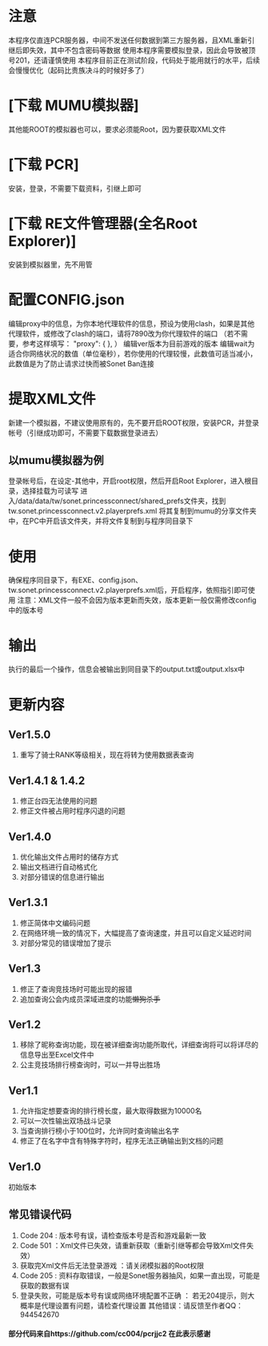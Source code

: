 # 注意
本程序仅直连PCR服务器，中间不发送任何数据到第三方服务器，且XML重新引继后即失效，其中不包含密码等数据
使用本程序需要模拟登录，因此会导致被顶号201，还请谨慎使用
本程序目前正在测试阶段，代码处于能用就行的水平，后续会慢慢优化（起码比贵族决斗的时候好多了）
# [下载 MUMU模拟器]
其他能ROOT的模拟器也可以，要求必须能Root，因为要获取XML文件

# [下载 PCR]
安装，登录，不需要下载资料，引继上即可

# [下载 RE文件管理器(全名Root Explorer)]
安装到模拟器里，先不用管

# 配置CONFIG.json
编辑proxy中的信息，为你本地代理软件的信息，预设为使用clash，如果是其他代理软件，或修改了clash的端口，请将7890改为你代理软件的端口
（若不需要，参考这样填写：
"proxy": {
 },
）
编辑ver版本为目前游戏的版本
编辑wait为适合你网络状况的数值（单位毫秒），若你使用的代理较慢，此数值可适当减小，此数值是为了防止请求过快而被Sonet Ban连接

# 提取XML文件
新建一个模拟器，不建议使用原有的，先不要开启ROOT权限，安装PCR，并登录帐号（引继成功即可，不需要下载数据登录进去）
## 以mumu模拟器为例
登录帐号后，在设定-其他中，开启root权限，然后开启Root Explorer，进入根目录，选择挂载为可读写
进入/data/data/tw/sonet.princessconnect/shared_prefs文件夹，找到tw.sonet.princessconnect.v2.playerprefs.xml
将其复制到mumu的分享文件夹中，在PC中开启该文件夹，并将文件复制到与程序同目录下

# 使用
确保程序同目录下，有​​EXE、config.json、tw.sonet.princessconnect.v2.playerprefs.xml后，开启程序，依照指引即可使用
注意：XML文件一般不会因为版本更新而失效，版本更新一般仅需修改config中的版本号

# 输出
执行的最后一个操作，信息会被输出到同目录下的output.txt或output.xlsx中

# 更新内容
## Ver1.5.0
1. 重写了骑士RANK等级相关，现在将转为使用数据表查询
## Ver1.4.1 & 1.4.2
1. 修正台四无法使用的问题
2. 修正文件被占用时程序闪退的问题
## Ver1.4.0
1. 优化输出文件占用时的储存方式
2. 输出文档进行自动格式化
3. 对部分错误的信息进行输出
## Ver1.3.1
1. 修正简体中文编码问题
2. 在网络环境一致的情况下，大幅提高了查询速度，并且可以自定义延迟时间
3. 对部分常见的错误增加了提示
## Ver1.3
1. 修正了查询竞技场时可能出现的报错
2. 追加查询公会内成员深域进度的功能~~懒狗杀手~~
## Ver1.2
1. 移除了昵称查询功能，现在被详细查询功能所取代，详细查询将可以将详尽的信息导出至Excel文件中
2. 公主竞技场排行榜查询时，可以一并导出胜场
## Ver1.1
1. 允许指定想要查询的排行榜长度，最大取得数据为10000名
2. 可以一次性输出双场战斗记录
3. 当查询排行榜小于100位时，允许同时查询输出名字
4. 修正了在名字中含有特殊字符时，程序无法正确输出到文档的问题
## Ver1.0
初始版本

## 常见错误代码
1. Code 204 : 版本号有误，请检查版本号是否和游戏最新一致
2. Code 501 ：Xml文件已失效，请重新获取（重新引继等都会导致Xml文件失效）
3. 获取完Xml文件后无法登录游戏 ：请关闭模拟器的Root权限
4. Code 205 : 资料存取错误，一般是Sonet服务器抽风，如果一直出现，可能是获取的数据有误
5. 登录失败，可能是版本号有误或网络环境配置不正确 ： 若无204提示，则大概率是代理设置有问题，请检查代理设置
其他错误：请反馈至作者QQ：944542670

#### 部分代码来自https://github.com/cc004/pcrjjc2 在此表示感谢

